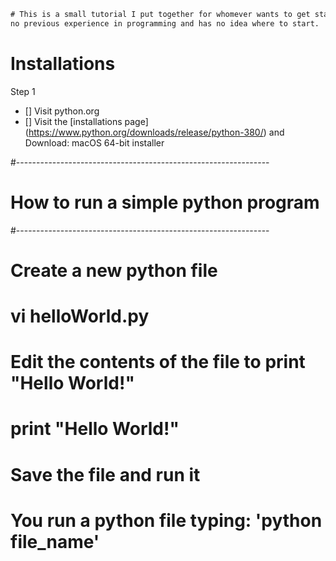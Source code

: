 <!------------------------------------------------------------------
Author: Ronald Munoz
Description: 	This is a personal tutorial documentation on how 
              to get started with Python. This documentation
              will walk you throught installations to simple
              programs you can run in your own computer to 
              learn how to use Python. 

              I'm learning Python with you and you might find
              some bugs and problems with this documentation
              but please remember, we are learning together.
              Don't be a jerk! 
------------------------------------------------------------------->

<!-------- Just a small description at the top of my file --------->
```diff
# This is a small tutorial I put together for whomever wants to get started with Python and has 
no previous experience in programming and has no idea where to start.
```

<!-----------------------------------------------------------------  
# Installations : I'm using a mac
#----------------------------------------------------------------->
# Installations
Step 1
- [] Visit python.org
- [] Visit the [installations page] (https://www.python.org/downloads/release/python-380/)  and Download: macOS 64-bit installer


#---------------------------------------------------------------  	
# How to run a simple python program
#---------------------------------------------------------------  	
# Create a new python file
#	vi helloWorld.py
# Edit the contents of the file to print "Hello World!"
# 	print "Hello World!"
# Save the file and run it
# You run a python file typing: 'python file_name'

